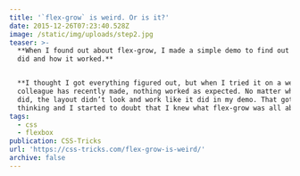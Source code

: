 ```yaml
---
title: '`flex-grow` is weird. Or is it?'
date: 2015-12-26T07:23:40.528Z
image: /static/img/uploads/step2.jpg
teaser: >-
  **When I found out about flex-grow, I made a simple demo to find out what it
  did and how it worked.**


  **I thought I got everything figured out, but when I tried it on a website a
  colleague has recently made, nothing worked as expected. No matter what we
  did, the layout didn’t look and work like it did in my demo. That got me
  thinking and I started to doubt that I knew what flex-grow was all about.**
tags:
  - css
  - flexbox
publication: CSS-Tricks
url: 'https://css-tricks.com/flex-grow-is-weird/'
archive: false
---
```


